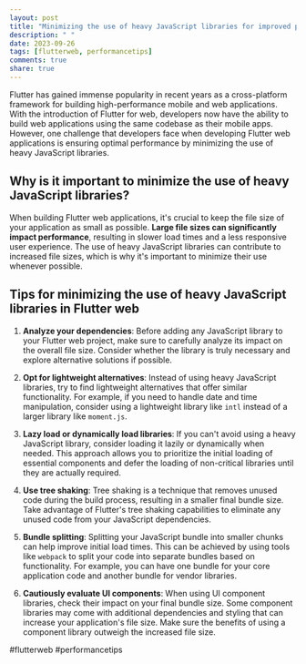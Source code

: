 ```yaml
---
layout: post
title: "Minimizing the use of heavy JavaScript libraries for improved performance in Flutter web"
description: " "
date: 2023-09-26
tags: [flutterweb, performancetips]
comments: true
share: true
---
```


Flutter has gained immense popularity in recent years as a cross-platform framework for building high-performance mobile and web applications. With the introduction of Flutter for web, developers now have the ability to build web applications using the same codebase as their mobile apps. However, one challenge that developers face when developing Flutter web applications is ensuring optimal performance by minimizing the use of heavy JavaScript libraries.

## Why is it important to minimize the use of heavy JavaScript libraries?

When building Flutter web applications, it's crucial to keep the file size of your application as small as possible. **Large file sizes can significantly impact performance**, resulting in slower load times and a less responsive user experience. The use of heavy JavaScript libraries can contribute to increased file sizes, which is why it's important to minimize their use whenever possible.

## Tips for minimizing the use of heavy JavaScript libraries in Flutter web

1. **Analyze your dependencies**: Before adding any JavaScript library to your Flutter web project, make sure to carefully analyze its impact on the overall file size. Consider whether the library is truly necessary and explore alternative solutions if possible.

2. **Opt for lightweight alternatives**: Instead of using heavy JavaScript libraries, try to find lightweight alternatives that offer similar functionality. For example, if you need to handle date and time manipulation, consider using a lightweight library like `intl` instead of a larger library like `moment.js`.

3. **Lazy load or dynamically load libraries**: If you can't avoid using a heavy JavaScript library, consider loading it lazily or dynamically when needed. This approach allows you to prioritize the initial loading of essential components and defer the loading of non-critical libraries until they are actually required.

4. **Use tree shaking**: Tree shaking is a technique that removes unused code during the build process, resulting in a smaller final bundle size. Take advantage of Flutter's tree shaking capabilities to eliminate any unused code from your JavaScript dependencies.

5. **Bundle splitting**: Splitting your JavaScript bundle into smaller chunks can help improve initial load times. This can be achieved by using tools like `webpack` to split your code into separate bundles based on functionality. For example, you can have one bundle for your core application code and another bundle for vendor libraries.

6. **Cautiously evaluate UI components**: When using UI component libraries, check their impact on your final bundle size. Some component libraries may come with additional dependencies and styling that can increase your application's file size. Make sure the benefits of using a component library outweigh the increased file size.

#flutterweb #performancetips